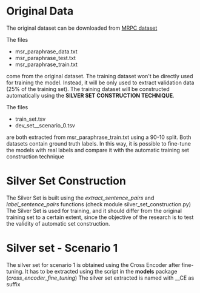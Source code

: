 # Original Data
The original dataset can be downloaded from [MRPC dataset](https://www.microsoft.com/en-us/download/details.aspx?id=52398)

The files 
- msr_paraphrase_data.txt
- msr_paraphrase_test.txt
- msr_paraphrase_train.txt

come from the original dataset.
The training dataset won't be directly used for training the model.
Instead, it will be only used to extract validation data (25% of the training set).
The training dataset will be constructed automatically using the **SILVER SET CONSTRUCTION TECHNIQUE**.

The files
- train_set.tsv
- dev_set__scenario_0.tsv

are both extracted from msr_paraphrase_train.txt using a 90-10 split. Both datasets contain ground truth labels.
In this way, it is possible to fine-tune the models with real labels and compare it with the automatic training set construction technique

# Silver Set Construction
The Silver Set is built using the _extract_sentence_pairs_ and _label_sentence_pairs_ functions 
(check module silver_set_construction.py)
The Silver Set is used for training, and it should differ from the original training set to a certain extent, since
the objective of the research is to test the validity of automatic set construction.

# Silver set - Scenario 1
The silver set for scenario 1 is obtained using the Cross Encoder after fine-tuning.
It has to be extracted using the script in the **models** package (_cross_encoder_fine_tuning_)
The silver set extracted is named with __CE as suffix 
